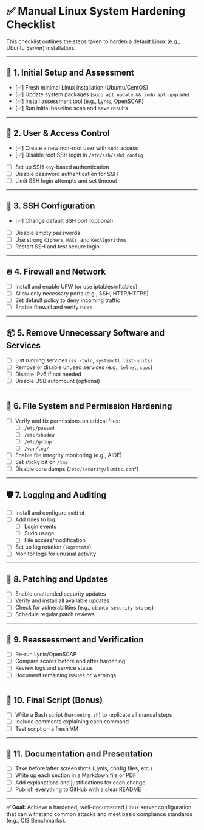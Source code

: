 # ✅ Manual Linux System Hardening Checklist

This checklist outlines the steps taken to harden a default Linux (e.g., Ubuntu Server) installation.

---

## 🔧 1. Initial Setup and Assessment
- [✅] Fresh minimal Linux installation (Ubuntu/CentOS)
- [✅] Update system packages (`sudo apt update && sudo apt upgrade`)
- [✅] Install assessment tool (e.g., Lynis, OpenSCAP)
- [✅] Run initial baseline scan and save results

---

## 👤 2. User & Access Control
- [✅] Create a new non-root user with `sudo` access
- [✅] Disable root SSH login in `/etc/ssh/sshd_config`
- [ ] Set up SSH key-based authentication
- [ ] Disable password authentication for SSH
- [ ] Limit SSH login attempts and set timeout

---

## 🔐 3. SSH Configuration
- [✅] Change default SSH port (optional)
- [ ] Disable empty passwords
- [ ] Use strong `Ciphers`, `MACs`, and `KexAlgorithms`
- [ ] Restart SSH and test secure login

---

## 🔥 4. Firewall and Network
- [ ] Install and enable UFW (or use iptables/nftables)
- [ ] Allow only necessary ports (e.g., SSH, HTTP/HTTPS)
- [ ] Set default policy to deny incoming traffic
- [ ] Enable firewall and verify rules

---

## 📦 5. Remove Unnecessary Software and Services
- [ ] List running services (`ss -tuln`, `systemctl list-units`)
- [ ] Remove or disable unused services (e.g., `telnet`, `cups`)
- [ ] Disable IPv6 if not needed
- [ ] Disable USB automount (optional)

---

## 📁 6. File System and Permission Hardening
- [ ] Verify and fix permissions on critical files:
  - [ ] `/etc/passwd`
  - [ ] `/etc/shadow`
  - [ ] `/etc/group`
  - [ ] `/var/log/`
- [ ] Enable file integrity monitoring (e.g., AIDE)
- [ ] Set sticky bit on `/tmp`
- [ ] Disable core dumps (`/etc/security/limits.conf`)

---

## 🛡️ 7. Logging and Auditing
- [ ] Install and configure `auditd`
- [ ] Add rules to log:
  - [ ] Login events
  - [ ] Sudo usage
  - [ ] File access/modification
- [ ] Set up log rotation (`logrotate`)
- [ ] Monitor logs for unusual activity

---

## 🔄 8. Patching and Updates
- [ ] Enable unattended security updates
- [ ] Verify and install all available updates
- [ ] Check for vulnerabilities (e.g., `ubuntu-security-status`)
- [ ] Schedule regular patch reviews

---

## 🧪 9. Reassessment and Verification
- [ ] Re-run Lynis/OpenSCAP
- [ ] Compare scores before and after hardening
- [ ] Review logs and service status
- [ ] Document remaining issues or warnings

---

## 🧰 10. Final Script (Bonus)
- [ ] Write a Bash script (`hardening.sh`) to replicate all manual steps
- [ ] Include comments explaining each command
- [ ] Test script on a fresh VM

---

## 📸 11. Documentation and Presentation
- [ ] Take before/after screenshots (Lynis, config files, etc.)
- [ ] Write up each section in a Markdown file or PDF
- [ ] Add explanations and justifications for each change
- [ ] Publish everything to GitHub with a clear README

---

**✅ Goal:** Achieve a hardened, well-documented Linux server configuration that can withstand common attacks and meet basic compliance standards (e.g., CIS Benchmarks).

